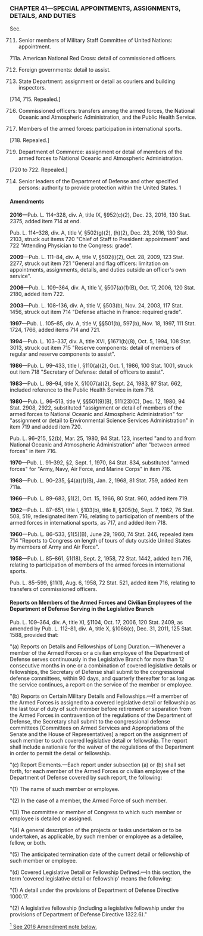 ### **CHAPTER 41—SPECIAL APPOINTMENTS, ASSIGNMENTS, DETAILS, AND DUTIES** ###

Sec.

711. Senior members of Military Staff Committee of United Nations: appointment.

711a. American National Red Cross: detail of commissioned officers.

712. Foreign governments: detail to assist.

713. State Department: assignment or detail as couriers and building inspectors.

[714, 715. Repealed.]

716. Commissioned officers: transfers among the armed forces, the National Oceanic and Atmospheric Administration, and the Public Health Service.

717. Members of the armed forces: participation in international sports.

[718. Repealed.]

719. Department of Commerce: assignment or detail of members of the armed forces to National Oceanic and Atmospheric Administration.

[720 to 722. Repealed.]

714. Senior leaders of the Department of Defense and other specified persons: authority to provide protection within the United States. 1

#### Amendments ####

**2016**—Pub. L. 114–328, div. A, title IX, §952(c)(2), Dec. 23, 2016, 130 Stat. 2375, added item 714 at end.

Pub. L. 114–328, div. A, title V, §502(g)(2), (h)(2), Dec. 23, 2016, 130 Stat. 2103, struck out items 720 "Chief of Staff to President: appointment" and 722 "Attending Physician to the Congress: grade".

**2009**—Pub. L. 111–84, div. A, title V, §502(i)(2), Oct. 28, 2009, 123 Stat. 2277, struck out item 721 "General and flag officers: limitation on appointments, assignments, details, and duties outside an officer's own service".

**2006**—Pub. L. 109–364, div. A, title V, §507(a)(1)(B), Oct. 17, 2006, 120 Stat. 2180, added item 722.

**2003**—Pub. L. 108–136, div. A, title V, §503(b), Nov. 24, 2003, 117 Stat. 1456, struck out item 714 "Defense attaché in France: required grade".

**1997**—Pub. L. 105–85, div. A, title V, §§501(b), 597(b), Nov. 18, 1997, 111 Stat. 1724, 1766, added items 714 and 721.

**1994**—Pub. L. 103–337, div. A, title XVI, §1671(b)(8), Oct. 5, 1994, 108 Stat. 3013, struck out item 715 "Reserve components: detail of members of regular and reserve components to assist".

**1986**—Pub. L. 99–433, title I, §110(a)(2), Oct. 1, 1986, 100 Stat. 1001, struck out item 718 "Secretary of Defense: detail of officers to assist".

**1983**—Pub. L. 98–94, title X, §1007(a)(2), Sept. 24, 1983, 97 Stat. 662, included reference to the Public Health Service in item 716.

**1980**—Pub. L. 96–513, title V, §§501(9)(B), 511(23)(C), Dec. 12, 1980, 94 Stat. 2908, 2922, substituted "assignment or detail of members of the armed forces to National Oceanic and Atmospheric Administration" for "assignment or detail to Environmental Science Services Administration" in item 719 and added item 720.

Pub. L. 96–215, §2(b), Mar. 25, 1980, 94 Stat. 123, inserted "and to and from National Oceanic and Atmospheric Administration" after "between armed forces" in item 716.

**1970**—Pub. L. 91–392, §2, Sept. 1, 1970, 84 Stat. 834, substituted "armed forces" for "Army, Navy, Air Force, and Marine Corps" in item 716.

**1968**—Pub. L. 90–235, §4(a)(1)(B), Jan. 2, 1968, 81 Stat. 759, added item 711a.

**1966**—Pub. L. 89–683, §1(2), Oct. 15, 1966, 80 Stat. 960, added item 719.

**1962**—Pub. L. 87–651, title I, §103(b), title II, §205(b), Sept. 7, 1962, 76 Stat. 508, 519, redesignated item 716, relating to participation of members of the armed forces in international sports, as 717, and added item 718.

**1960**—Pub. L. 86–533, §1(5)(B), June 29, 1960, 74 Stat. 246, repealed item 714 "Reports to Congress on length of tours of duty outside United States by members of Army and Air Force".

**1958**—Pub. L. 85–861, §1(18), Sept. 2, 1958, 72 Stat. 1442, added item 716, relating to participation of members of the armed forces in international sports.

Pub. L. 85–599, §11(1), Aug. 6, 1958, 72 Stat. 521, added item 716, relating to transfers of commissioned officers.

#### Reports on Members of the Armed Forces and Civilian Employees of the Department of Defense Serving in the Legislative Branch ####

Pub. L. 109–364, div. A, title XI, §1104, Oct. 17, 2006, 120 Stat. 2409, as amended by Pub. L. 112–81, div. A, title X, §1066(c), Dec. 31, 2011, 125 Stat. 1588, provided that:

"(a) Reports on Details and Fellowships of Long Duration.—Whenever a member of the Armed Forces or a civilian employee of the Department of Defense serves continuously in the Legislative Branch for more than 12 consecutive months in one or a combination of covered legislative details or fellowships, the Secretary of Defense shall submit to the congressional defense committees, within 90 days, and quarterly thereafter for as long as the service continues, a report on the service of the member or employee.

"(b) Reports on Certain Military Details and Fellowships.—If a member of the Armed Forces is assigned to a covered legislative detail or fellowship as the last tour of duty of such member before retirement or separation from the Armed Forces in contravention of the regulations of the Department of Defense, the Secretary shall submit to the congressional defense committees [Committees on Armed Services and Appropriations of the Senate and the House of Representatives] a report on the assignment of such member to such covered legislative detail or fellowship. The report shall include a rationale for the waiver of the regulations of the Department in order to permit the detail or fellowship.

"(c) Report Elements.—Each report under subsection (a) or (b) shall set forth, for each member of the Armed Forces or civilian employee of the Department of Defense covered by such report, the following:

"(1) The name of such member or employee.

"(2) In the case of a member, the Armed Force of such member.

"(3) The committee or member of Congress to which such member or employee is detailed or assigned.

"(4) A general description of the projects or tasks undertaken or to be undertaken, as applicable, by such member or employee as a detailee, fellow, or both.

"(5) The anticipated termination date of the current detail or fellowship of such member or employee.

"(d) Covered Legislative Detail or Fellowship Defined.—In this section, the term 'covered legislative detail or fellowship' means the following:

"(1) A detail under the provisions of Department of Defense Directive 1000.17.

"(2) A legislative fellowship (including a legislative fellowship under the provisions of Department of Defense Directive 1322.6)."

[<sup>1</sup> See 2016 Amendment note below.](#CHAPTER41_1)